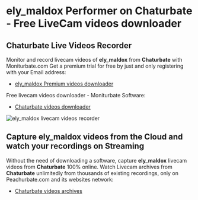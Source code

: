 # ely_maldox Performer on Chaturbate - Free LiveCam videos downloader

## Chaturbate Live Videos Recorder

Monitor and record livecam videos of **ely_maldox** from **Chaturbate** with Moniturbate.com
Get a premium trial for free by just and only registering with your Email address:
* [ely_maldox Premium videos downloader](https://moniturbate.com/request-demo-licence-key.html)

Free livecam videos downloader - Moniturbate Software:
* [Chaturbate videos downloader](https://moniturbate.com/moniturbate-download-software.html)

![ely_maldox livecam videos recorder](https://peachurnet.com/templates/moniturbate-software.png)


## Capture ely_maldox videos from the Cloud and watch your recordings on Streaming

Without the need of downloading a software, capture **ely_maldox** livecam videos from **Chaturbate** 100% online.
Watch Livecam archives from **Chaturbate** unlimitedly from thousands of existing recordings, only on Peachurbate.com and its websites network:
* [Chaturbate videos archives](https://peachurnet.com/)